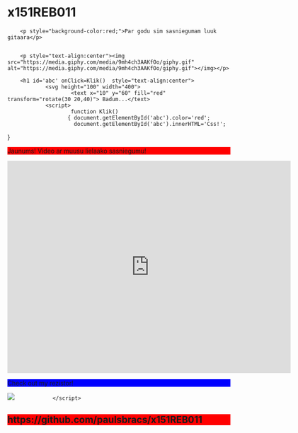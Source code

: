 # x151REB011


        <p style="background-color:red;">Par godu sim sasniegumam luuk gitaara</p>


        <p style="text-align:center"><img src="https://media.giphy.com/media/9mh4ch3AAKfOo/giphy.gif" alt="https://media.giphy.com/media/9mh4ch3AAKfOo/giphy.gif"></img></p>

        <h1 id='abc' onClick=Klik()  style="text-align:center">
                <svg height="100" width="400">
                        <text x="10" y="60" fill="red" transform="rotate(30 20,40)"> Badum...</text>
                <script>
                        function Klik()
                       { document.getElementById('abc').color='red';
                         document.getElementById('abc').innerHTML='Css!';

}
        <p style="background-color:red;">Jaunums! Video ar muusu lielaako sasniegumu!</p>
        <iframe width="640" height="480" src="https://www.youtube.com/embed/DGI5fzda9f8" frameborder="0" allowfullscreen></iframe>



<p style="background-color:blue;">Check out my rezistor!</p>
<img src="//lh3.googleusercontent.com/-nUY91ROscGw/V0fg8w2LUII/AAAAAAAAAFo/QlKIwtOzkiUdmG_V4JUreMe9QcTlkJ7WQCL0B/w426-h240/rezistors_live_editor.png" class="ar Mc" style="max-height:240px; max-width:426px;" ite$

                </script>



</svg>
</h1>






<h2 style="background-color:red;text-align:left;">https://github.com/paulsbracs/x151REB011<a href="https://github.com/paulsbracs/x151REB011>https://github.com/paulsbracs/x151REB011</a></h2>


</body>
</html>
